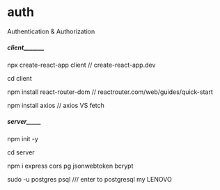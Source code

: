 # auth
Authentication &amp; Authorization

##### ___client__________ #####
npx create-react-app client  // create-react-app.dev

cd client

npm install react-router-dom // reactrouter.com/web/guides/quick-start

npm install axios // axios VS fetch


##### ____server_________ #####
npm init -y

cd server

npm i express cors pg jsonwebtoken bcrypt

sudo -u postgres psql  /// enter to postgresql my LENOVO
